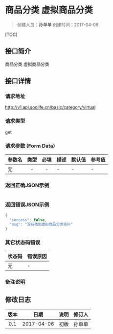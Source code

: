 # 商品分类  虚拟商品分类
>创建人员：**孙单单**
>创建时间：2017-04-06

[TOC]


## 接口简介
商品分类  虚拟商品分类

## 接口详情

### 请求地址
http://v1.api.soolife.cn/basic/category/virtual

### 请求类型
get

### 请求参数 (Form Data)
| 参数名 | 类型 | 必填 | 描述 | 默认值 | 参考值 |
| --- | :---: | :---: | --- | --- | --- |
|无|-|-|-|-|-|

### 返回正确JSON示例
```javascript
```
### 返回错误JSON示例
```javascript
{
  "success": false,
  "msg": "没有找到虚拟商品分类资料"
}
```

### 其它状态码错误
| 状态码 | 错误原因     |
| :------------- | :------------- |
|无|-|

### 备注说明


## 修改日志
| 版本   | 日期         | 说明   | 修订人  |
| :----: | :----------: | :---- | :---- |
| 0.1  | 2017-04-06 | 初版   | 孙单单  |